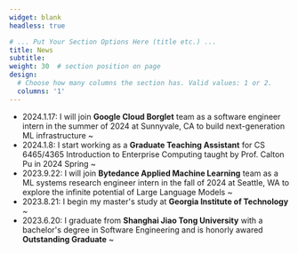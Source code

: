 ```yaml
---
widget: blank
headless: true

# ... Put Your Section Options Here (title etc.) ...
title: News
subtitle:
weight: 30  # section position on page
design:
  # Choose how many columns the section has. Valid values: 1 or 2.
  columns: '1'
---
```


- 2024.1.17: I will join **Google Cloud Borglet** team as a software engineer intern in the summer of 2024 at Sunnyvale, CA to build next-generation ML infrastructure ~
- 2024.1.8: I start working as a **Graduate Teaching Assistant** for CS 6465/4365 Introduction to Enterprise Computing taught by Prof. Calton Pu in 2024 Spring ~
- 2023.9.22: I will join **Bytedance Applied Machine Learning** team as a ML systems research engineer intern in the fall of 2024 at Seattle, WA to explore the infinite potential of Large Language Models ~
- 2023.8.21: I begin my master's study at **Georgia Institute of Technology** ~
- 2023.6.20: I graduate from **Shanghai Jiao Tong University** with a bachelor's degree in Software Engineering and is honorly awared **Outstanding Graduate** ~